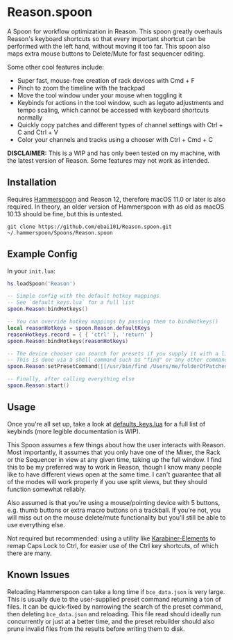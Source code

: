 # Reason.spoon

A Spoon for workflow optimization in Reason. This spoon greatly overhauls Reason's keyboard shortcuts so that every important shortcut can be performed with the left hand, without moving it too far. This spoon also maps extra mouse buttons to Delete/Mute for fast sequencer editing.

Some other cool features include:
- Super fast, mouse-free creation of rack devices with Cmd + F 
- Pinch to zoom the timeline with the trackpad
- Move the tool window under your mouse when toggling it
- Keybinds for actions in the tool window, such as legato adjustments and tempo scaling, which cannot be accessed with keyboard shortcuts normally
- Quickly copy patches and different types of channel settings with Ctrl + C and Ctrl + V
- Color your channels and tracks using a chooser with Ctrl + Cmd + C

**DISCLAIMER:** This is a WIP and has only been tested on my machine, with the latest version of Reason. Some features may not work as intended.

## Installation

Requires [Hammerspoon](https://www.hammerspoon.org/) and Reason 12, therefore macOS 11.0 or later is also required. In theory, an older version of Hammerspoon with as old as macOS 10.13 should be fine, but this is untested.

```shell
git clone https://github.com/ebai101/Reason.spoon.git ~/.hammerspoon/Spoons/Reason.spoon 
```

## Example Config

In your `init.lua`:

```lua
hs.loadSpoon('Reason')

-- Simple config with the default hotkey mappings
-- See `default_keys.lua` for a full list
spoon.Reason:bindHotkeys()

-- You can override hotkey mappings by passing them to bindHotkeys()
local reasonHotkeys = spoon.Reason.defaultKeys
reasonHotkeys.record = { { 'ctrl' }, 'return' }
spoon.Reason:bindHotkeys(reasonHotkeys)

-- The device chooser can search for presets if you supply it with a list of files
-- This is done via a shell command such as "find" or any other command that can search for files
spoon.Reason:setPresetCommand([[/usr/bin/find /Users/me/folderOfPatches]])

-- Finally, after calling everything else
spoon.Reason:start()
```

## Usage

Once you're all set up, take a look at [defaults_keys.lua](default_keys.lua) for a full list of keybinds (more legible documentation is WIP).

This Spoon assumes a few things about how the user interacts with Reason. Most importantly, it assumes that you only have one of the Mixer, the Rack or the Sequencer in view at any given time, taking up the full window. I find this to be my preferred way to work in Reason, though I know many people like to have different views open at the same time. I can't guarantee that all of the modes will work properly if you use split views, but they should function somewhat reliably.

Also assumed is that you're using a mouse/pointing device with 5 buttons, e.g. thumb buttons or extra macro buttons on a trackball. If you're not, you will miss out on the mouse delete/mute functionality but you'll still be able to use everything else.

Not required but recommended: using a utility like [Karabiner-Elements](https://karabiner-elements.pqrs.org/) to remap Caps Lock to Ctrl, for easier use of the Ctrl key shortcuts, of which there are many.

## Known Issues

Reloading Hammerspoon can take a long time if `bce_data.json` is very large. This is usually due to the user-supplied preset command returning a ton of files. It can be quick-fixed by narrowing the search of the preset command, then deleting `bce_data.json` and reloading. This file read should ideally run concurrently or just at a better time, and the preset rebuilder should also prune invalid files from the results before writing them to disk.